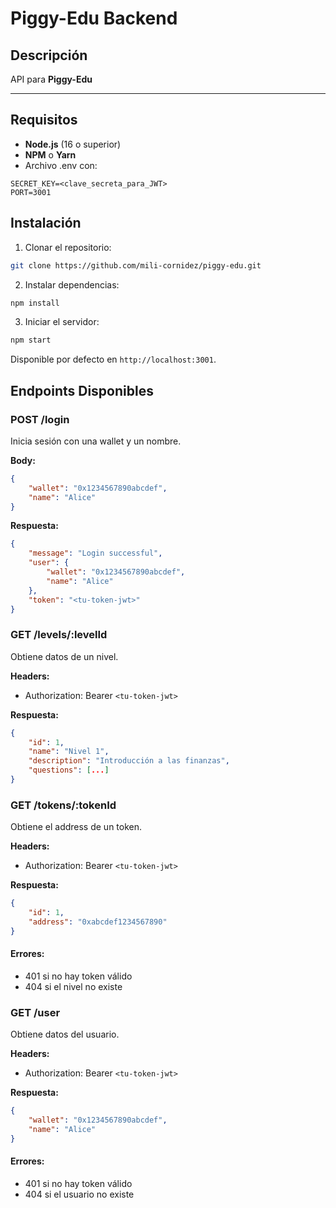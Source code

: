 # Piggy-Edu Backend

## Descripción

API para **Piggy-Edu**

---

## Requisitos

- **Node.js** (16 o superior)
- **NPM** o **Yarn**
- Archivo .env con:

```env
SECRET_KEY=<clave_secreta_para_JWT>
PORT=3001
```

## Instalación

1. Clonar el repositorio:

```bash
git clone https://github.com/mili-cornidez/piggy-edu.git
```

2. Instalar dependencias:

```bash
npm install
```

3. Iniciar el servidor:

```bash
npm start
```

Disponible por defecto en `http://localhost:3001`.

## Endpoints Disponibles

### POST /login

Inicia sesión con una wallet y un nombre.

**Body:**
```json
{
    "wallet": "0x1234567890abcdef",
    "name": "Alice"
}
```

**Respuesta:**
```json
{
    "message": "Login successful",
    "user": {
        "wallet": "0x1234567890abcdef",
        "name": "Alice"
    },
    "token": "<tu-token-jwt>"
}
```

### GET /levels/:levelId

Obtiene datos de un nivel.

**Headers:**
- Authorization: Bearer `<tu-token-jwt>`

**Respuesta:**
```json
{
    "id": 1,
    "name": "Nivel 1",
    "description": "Introducción a las finanzas",
    "questions": [...]
}
```

### GET /tokens/:tokenId

Obtiene el address de un token.

**Headers:**
- Authorization: Bearer `<tu-token-jwt>`

**Respuesta:**
```json
{
    "id": 1,
    "address": "0xabcdef1234567890"
}
```

#### Errores:
- 401 si no hay token válido
- 404 si el nivel no existe

### GET /user

Obtiene datos del usuario.

**Headers:**
- Authorization: Bearer `<tu-token-jwt>`

**Respuesta:**
```json
{
    "wallet": "0x1234567890abcdef",
    "name": "Alice"
}
```

#### Errores:
- 401 si no hay token válido
- 404 si el usuario no existe